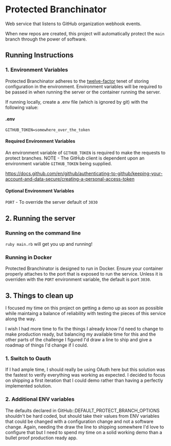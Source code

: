# Protected Branchinator

Web service that listens to GitHub organization webhook events.

When new repos are created,
this project will automatically protect the `main` branch through the
power of software.

## Running Instructions

### 1. Environment Variables

Protected Branchinator adheres to the
[twelve-factor](https://12factor.net/) tenet of storing configuration in
the environment. Environment variables will be required to be passed in
when running the server or the container running the server.

If running locally, create a .env file (which is ignored by git) with the following value:

#### .env
```
GITHUB_TOKEN=somewhere_over_the_token
```

#### Required Environment Variables

An environment variable of `GITHUB_TOKEN` is required to make the requests to protect branches.
NOTE - The GitHub client is dependent upon an environment variable `GITHUB_TOKEN`
being supplied.

https://docs.github.com/en/github/authenticating-to-github/keeping-your-account-and-data-secure/creating-a-personal-access-token

#### Optional Environment Variables

`PORT` - To override the server default of `3030`


## 2. Running the server

### Running on the command line

`ruby main.rb` will get you up and running!

### Running in Docker

Protected Branchinator is designed to run in Docker. Ensure your
container properly attaches to the port that is exposed to run the
service. Unless it is overriden with the `PORT` environment variable,
the default is port `3030`.

## 3. Things to clean up

I focused my time on this project on getting a demo up as soon as
possible while maintaing a balance of reliability with testing the
pieces of this service along the way.

I wish I had more time to fix the things I already know I'd need to
change to make production ready, but balancing my available time for
this and the other parts of the challenge I figured I'd draw a line to
ship and give a roadmap of things I'd change if I could.

### 1. Switch to Oauth

If I had ample time, I should really be using OAuth here but this solution was the fastest to verify everything was working as expected.
I decided to focus on shipping a first iteration that I could demo rather than having a perfectly implemented solution.

### 2. Additional ENV variables

The defaults declared in GitHub::DEFAULT_PROTECT_BRANCH_OPTIONS
shouldn't be hard coded, but should take their values from ENV variables
that could be changed with a configuration change and not a software
change. Again, needing the draw the line to shipping somewhere I'd love
to configure that but I need to spend my time on a solid working demo
than a bullet proof production ready app.

